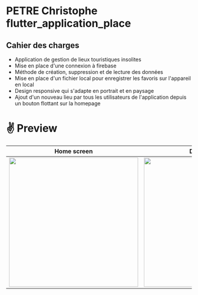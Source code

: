 # PETRE Christophe flutter_application_place

## Cahier des charges 
- Application de gestion de lieux touristiques insolites
- Mise en place d'une connexion à firebase 
- Méthode de création, suppression et de lecture des données 
- Mise en place d'un fichier local pour enregistrer les favoris sur l'appareil en local
- Design responsive qui s'adapte en portrait et en paysage
- Ajout d'un nouveau lieu par tous les utilisateurs de l'application depuis un bouton flottant sur la homepage

# ✌ Preview


|             Home screen             |             Détail screen           |
| :----------------------------------: | :----------------------------------: |
|  <img src="homescreen.gif" width="350">  |  <img src="detailscreen" width="350"> |
